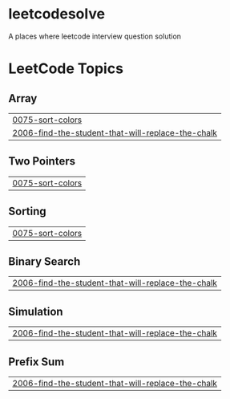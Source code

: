 # leetcodesolve
A places where leetcode interview question solution

<!---LeetCode Topics Start-->
# LeetCode Topics
## Array
|  |
| ------- |
| [0075-sort-colors](https://github.com/aashuchaudhary/leetcodesolve/tree/master/0075-sort-colors) |
| [2006-find-the-student-that-will-replace-the-chalk](https://github.com/aashuchaudhary/leetcodesolve/tree/master/2006-find-the-student-that-will-replace-the-chalk) |
## Two Pointers
|  |
| ------- |
| [0075-sort-colors](https://github.com/aashuchaudhary/leetcodesolve/tree/master/0075-sort-colors) |
## Sorting
|  |
| ------- |
| [0075-sort-colors](https://github.com/aashuchaudhary/leetcodesolve/tree/master/0075-sort-colors) |
## Binary Search
|  |
| ------- |
| [2006-find-the-student-that-will-replace-the-chalk](https://github.com/aashuchaudhary/leetcodesolve/tree/master/2006-find-the-student-that-will-replace-the-chalk) |
## Simulation
|  |
| ------- |
| [2006-find-the-student-that-will-replace-the-chalk](https://github.com/aashuchaudhary/leetcodesolve/tree/master/2006-find-the-student-that-will-replace-the-chalk) |
## Prefix Sum
|  |
| ------- |
| [2006-find-the-student-that-will-replace-the-chalk](https://github.com/aashuchaudhary/leetcodesolve/tree/master/2006-find-the-student-that-will-replace-the-chalk) |
<!---LeetCode Topics End-->